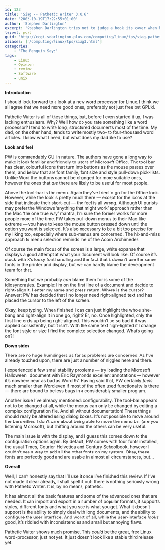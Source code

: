 ```yaml
---
id: 123
title: 'Siag -- Pathetic Writer 3.0.6'
date: '2002-10-19T17:22:55+01:00'
author: 'Stephen Darlington'
excerpt: 'Stephen Darlington tries not to judge a book its cover when he takes a look at the Pathetic Writer component of the Siag office suite. '
layout: post
guid: 'http://ccgi.sdarlington.plus.com/computing/linux/tps/siag-pathetic-writer-306.html'
aliases: ['/computing/linux/tps/siag3.html']
categories:
    - 'The Penguin Says'
tags:
    - Linux
    - Opinion
    - review
    - Software
    - unix
---
```


**Introduction**

I should look forward to a look at a new word processor for Linux. I think we all agree that we need more good ones, preferably not just free but GPL’d.

Pathetic Writer is all of these things, but, before I even started it up, I was lacking enthusiasm. Why? Well how do you rate something like a word processor? I tend to write long, structured documents most of the time. My dad, on the other hand, tends to write mostly two- to four-thousand word articles. I know what I need, but what does my dad like to use?

**Look and feel**

PW is commendably GUI in nature. The authors have gone a long way to make it look familiar and friendly to users of Microsoft Office. The tool bar has clear, colourful icons that turn into buttons as the mouse passes over them, and below that are font family, font size and style pull-down pick-lists. Unlike Word the buttons cannot be changed for more suitable ones, however the ones that *are* there are likely to be useful for most people.

Above the tool-bar is the menu. Again they’ve tried to go for the Office look. However, while the look is pretty much there — except for the icons at the side that indicate their short-cut — the feel is all wrong. Although UI purists may prefer the Windows ‘anything that might work’ approach rather than the Mac ‘the one true way’ mantra, I’m sure the former works for more people more of the time. PW takes pull-down menus to their Mac-like extreme — you have to keep the mouse button pressed down until the option you want is selected. It’s also necessary to be a bit too precise for my liking too, especially where sub-menus are concerned. The hit-and-miss approach to menu selection reminds me of the Acorn Archimedes.

Of course the main focus of the screen is a large, white expanse that displays a good attempt at what your document will look like. Of course it’s stuck with X’s lousy font handling and the fact that it doesn’t use the same fonts in the printer and display, but we can hardly blame the development team for that.

Something that we probably *can* blame them for is some of the idiosyncrasies. Example: I’m on the first line of a document and decide to right-align it. I enter my name and press return. Where is the cursor? Answer: PW has decided that I no longer need right-aligned text and has placed the cursor to the left of the screen.

Okay, keep typing. When finished I can can just highlight the whole she-bang and right-align it in one go, right? Er, no. Once highlighted, only the first line ends up being right-aligned. This wouldn’t be so bad if it was applied consistently, but it isn’t. With the same text high-lighted if I change the font style or size I find the complete selection changed. What’s going on?!

**Down sides**

There are no huge humdingers as far as problems are concerned. As I’ve already touched upon, there are just a number of niggles here and there.

I experienced a few small stability problems — try loading the Microsoft Halloween I document with Eric Raymonds excellent annotations — however it’s nowhere near as bad as Word 97. Having said that, PW certainly *feels* much smaller than Word even if most of the often used functionality is there — there are bound to be less bugs in a considerably smaller program.

Another issue I’ve already mentioned: configurability. The tool-bar appears not to be changed at all, while the menus can only be changed by editing a complex configuration file. And all without documentation! These things should really be altered using dialog boxes. It’s not possible to move around the bars either. I don’t care about being able to move the menu bar (are you listening Microsoft), but shifting around the others can be very useful.

The main issue is with the display, and I guess this comes down to the configuration options again. By default, PW comes with four fonts installed, the usual Times, Courier, Helvetica and Century Schoolbook, however I couldn’t see a way to add all the other fonts on my system. Okay, these fonts are perfectly good and are usable in almost all circumstances, but…

**Overall**

Well, I can’t honestly say that I’ll use it once I’ve finished this review. If I’ve not made it clear already, I shall spell it out: there is nothing seriously wrong with Pathetic Writer. It is, by no means, pathetic.

It has almost all the basic features and some of the advanced ones that are needed. It can import and export in a number of popular formats, it supports styles, different fonts and what you see is what you get. What it doesn’t support is the ability to simply deal with long documents, and the ability to configure the user interface. And worst of all, while the user-interface *looks* good, it’s riddled with inconsistencies and small but annoying flaws.

Pathetic Writer shows much promise. This *could* be the great, free Linux word-processor, just not yet. It just doesn’t look like a stable third release yet.